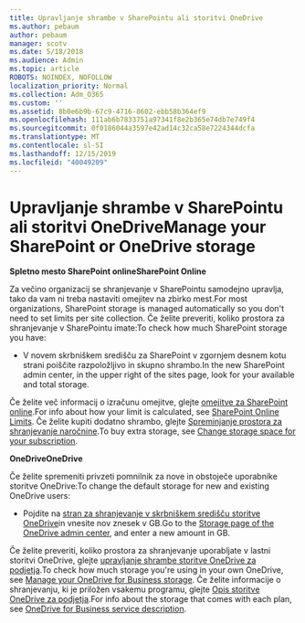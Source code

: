 ```yaml
---
title: Upravljanje shrambe v SharePointu ali storitvi OneDrive
ms.author: pebaum
author: pebaum
manager: scotv
ms.date: 5/18/2018
ms.audience: Admin
ms.topic: article
ROBOTS: NOINDEX, NOFOLLOW
localization_priority: Normal
ms.collection: Adm_O365
ms.custom: ''
ms.assetid: 8b0e6b9b-67c9-4716-8602-ebb58b364ef9
ms.openlocfilehash: 111ab6b7833751a97341f8e2b365e74db7e749f4
ms.sourcegitcommit: 0f0186044a3597e42ad14c32ca58e7224344dcfa
ms.translationtype: MT
ms.contentlocale: sl-SI
ms.lasthandoff: 12/15/2019
ms.locfileid: "40049209"
---
```

# <a name="manage-your-sharepoint-or-onedrive-storage"></a><span data-ttu-id="2a082-102">Upravljanje shrambe v SharePointu ali storitvi OneDrive</span><span class="sxs-lookup"><span data-stu-id="2a082-102">Manage your SharePoint or OneDrive storage</span></span>

 <span data-ttu-id="2a082-103">**Spletno mesto SharePoint online**</span><span class="sxs-lookup"><span data-stu-id="2a082-103">**SharePoint Online**</span></span>
  
<span data-ttu-id="2a082-104">Za večino organizacij se shranjevanje v SharePointu samodejno upravlja, tako da vam ni treba nastaviti omejitev na zbirko mest.</span><span class="sxs-lookup"><span data-stu-id="2a082-104">For most organizations, SharePoint storage is managed automatically so you don't need to set limits per site collection.</span></span> <span data-ttu-id="2a082-105">Če želite preveriti, koliko prostora za shranjevanje v SharePointu imate:</span><span class="sxs-lookup"><span data-stu-id="2a082-105">To check how much SharePoint storage you have:</span></span>
  
- <span data-ttu-id="2a082-106">V novem skrbniškem središču za SharePoint v zgornjem desnem kotu strani poiščite razpoložljivo in skupno shrambo.</span><span class="sxs-lookup"><span data-stu-id="2a082-106">In the new SharePoint admin center, in the upper right of the sites page, look for your available and total storage.</span></span>
    
<span data-ttu-id="2a082-107">Če želite več informacij o izračunu omejitve, glejte [omejitve za SharePoint online](https://go.microsoft.com/fwlink/p/?LinkID=856113).</span><span class="sxs-lookup"><span data-stu-id="2a082-107">For info about how your limit is calculated, see [SharePoint Online Limits](https://go.microsoft.com/fwlink/p/?LinkID=856113).</span></span> <span data-ttu-id="2a082-108">Če želite kupiti dodatno shrambo, glejte [Spreminjanje prostora za shranjevanje naročnine](https://go.microsoft.com/fwlink/?linkid=866428).</span><span class="sxs-lookup"><span data-stu-id="2a082-108">To buy extra storage, see [Change storage space for your subscription](https://go.microsoft.com/fwlink/?linkid=866428).</span></span>
  
 <span data-ttu-id="2a082-109">**OneDrive**</span><span class="sxs-lookup"><span data-stu-id="2a082-109">**OneDrive**</span></span>
  
<span data-ttu-id="2a082-110">Če želite spremeniti privzeti pomnilnik za nove in obstoječe uporabnike storitve OneDrive:</span><span class="sxs-lookup"><span data-stu-id="2a082-110">To change the default storage for new and existing OneDrive users:</span></span>
  
- <span data-ttu-id="2a082-111">Pojdite na [stran za shranjevanje v skrbniškem središču storitve OneDrive](https://admin.onedrive.com/?v=StorageSettings)in vnesite nov znesek v GB.</span><span class="sxs-lookup"><span data-stu-id="2a082-111">Go to the [Storage page of the OneDrive admin center](https://admin.onedrive.com/?v=StorageSettings), and enter a new amount in GB.</span></span>
    
<span data-ttu-id="2a082-112">Če želite preveriti, koliko prostora za shranjevanje uporabljate v lastni storitvi OneDrive, glejte [upravljanje shrambe storitve OneDrive za podjetja](https://go.microsoft.com/fwlink/?linkid=866429).</span><span class="sxs-lookup"><span data-stu-id="2a082-112">To check how much storage you're using in your own OneDrive, see [Manage your OneDrive for Business storage](https://go.microsoft.com/fwlink/?linkid=866429).</span></span> <span data-ttu-id="2a082-113">Če želite informacije o shranjevanju, ki je priložen vsakemu programu, glejte [Opis storitve OneDrive za podjetja](https://go.microsoft.com/fwlink/p/?LinkID=826071).</span><span class="sxs-lookup"><span data-stu-id="2a082-113">For info about the storage that comes with each plan, see [OneDrive for Business service description](https://go.microsoft.com/fwlink/p/?LinkID=826071).</span></span>
  

